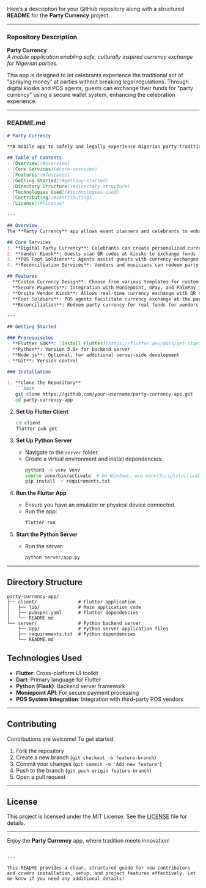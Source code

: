 Here’s a description for your GitHub repository along with a structured **README** for the **Party Currency** project.

---

### **Repository Description**
**Party Currency**  
*A mobile application enabling safe, culturally inspired currency exchange for Nigerian parties.*

This app is designed to let celebrants experience the traditional act of "spraying money" at parties without breaking legal regulations. Through digital kiosks and POS agents, guests can exchange their funds for "party currency" using a secure wallet system, enhancing the celebration experience.

---

### **README.md**

```markdown
# Party Currency

**A mobile app to safely and legally experience Nigerian party traditions, enabling celebrants and guests to engage in “spraying money” without violating regulations.**

## Table of Contents
- [Overview](#overview)
- [Core Services](#core-services)
- [Features](#features)
- [Getting Started](#getting-started)
- [Directory Structure](#directory-structure)
- [Technologies Used](#technologies-used)
- [Contributing](#contributing)
- [License](#license)

---

## Overview
The **Party Currency** app allows event planners and celebrants to enhance their parties by offering digital and physical "party currency." This alternative lets guests spray custom-designed currency at events while staying within legal bounds. Guests can make exchanges at onsite kiosks and with POS agents using secure digital wallets, ensuring a seamless and culturally authentic experience.

## Core Services
1. **Digital Party Currency**: Celebrants can create personalized currency, specifying denominations, designs, and colors.
2. **Vendor Kiosk**: Guests scan QR codes at kiosks to exchange funds for party currency.
3. **POS Foot Soldiers**: Agents assist guests with currency exchanges throughout the event.
4. **Reconciliation Services**: Vendors and musicians can redeem party currency back to actual funds.

## Features
- **Custom Currency Design**: Choose from various templates for custom party currency.
- **Secure Payments**: Integration with Moniepoint, OPay, and PalmPay for secure transactions.
- **Onsite Vendor Kiosk**: Allows real-time currency exchange with QR code payments.
- **Foot Soldiers**: POS agents facilitate currency exchange at the party.
- **Reconciliation**: Redeem party currency for real funds for vendors and performers.

---

## Getting Started

### Prerequisites
- **Flutter SDK**: [Install Flutter](https://flutter.dev/docs/get-started/install)
- **Python**: Version 3.8+ for backend server
- **Node.js**: Optional, for additional server-side development
- **Git**: Version control

### Installation

1. **Clone the Repository**
   ```bash
   git clone https://github.com/your-username/party-currency-app.git
   cd party-currency-app
   ```

2. **Set Up Flutter Client**
   ```bash
   cd client
   flutter pub get
   ```

3. **Set Up Python Server**
   - Navigate to the `server` folder.
   - Create a virtual environment and install dependencies:
     ```bash
     python3 -m venv venv
     source venv/bin/activate  # On Windows, use venv\Scripts\activate
     pip install -r requirements.txt
     ```

4. **Run the Flutter App**
   - Ensure you have an emulator or physical device connected.
   - Run the app:
     ```bash
     flutter run
     ```

5. **Start the Python Server**
   - Run the server:
     ```bash
     python server/app.py
     ```

---

## Directory Structure
```
party-currency-app/
├── client/               # Flutter application
│   ├── lib/              # Main application code
│   ├── pubspec.yaml      # Flutter dependencies
│   └── README.md
└── server/               # Python backend server
    ├── app/              # Python server application files
    ├── requirements.txt  # Python dependencies
    └── README.md
```

## Technologies Used
- **Flutter**: Cross-platform UI toolkit
- **Dart**: Primary language for Flutter
- **Python (Flask)**: Backend server framework
- **Moniepoint API**: For secure payment processing
- **POS System Integration**: Integration with third-party POS vendors

---

## Contributing
Contributions are welcome! To get started:
1. Fork the repository
2. Create a new branch (`git checkout -b feature-branch`)
3. Commit your changes (`git commit -m 'Add new feature'`)
4. Push to the branch (`git push origin feature-branch`)
5. Open a pull request

---

## License
This project is licensed under the MIT License. See the [LICENSE](LICENSE) file for details.

---

Enjoy the **Party Currency** app, where tradition meets innovation!
```

---

This README provides a clear, structured guide for new contributors and covers installation, setup, and project features effectively. Let me know if you need any additional details!
